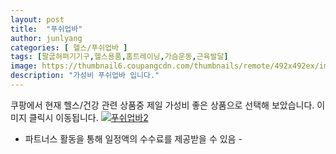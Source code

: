 ```yaml
---
layout: post
title:  "푸쉬업바" 
author: junlyang
categories: [ 헬스/푸쉬업바 ]
tags: [팔굽혀펴기기구,헬스용품,홈트레이닝,가슴운동,근육발달]
image: https://thumbnail6.coupangcdn.com/thumbnails/remote/492x492ex/image/product/image/vendoritem/2019/02/01/3119734090/08c2afc1-9de8-4ff6-855c-e6f3d2a2a6f4.jpg 
description: "가성비 푸쉬업바 입니다."
--- 
```

쿠팡에서 현재 헬스/건강 관련 상품중 제일 가성비 좋은 상품으로 선택해 보았습니다.
이미지 클릭시 이동됩니다.
<a href="https://coupa.ng/bNztTt"><img src="https://thumbnail7.coupangcdn.com/thumbnails/remote/q89/image/retail/images/2017/03/30/17/5/d5ded28f-ad72-4476-8d6b-1bf7a1b5136a.jpg" alt="푸쉬업바2" title="푸쉬업바2"></a>
 - 파트너스 활동을 통해 일정액의 수수료를 제공받을 수 있음 -



